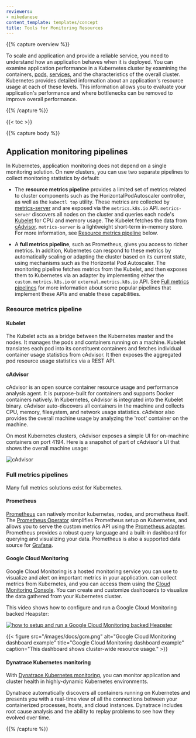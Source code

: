 ```yaml
---
reviewers:
- mikedanese
content_template: templates/concept
title: Tools for Monitoring Resources
---
```


{{% capture overview %}}

To scale and application and provide a reliable service, you need to
understand how an application behaves when it is deployed. You can examine
application performance in a Kubernetes cluster by examining the containers,
[pods](/docs/user-guide/pods), [services](/docs/user-guide/services), and
the characteristics of the overall cluster. Kubernetes provides detailed
information about an application's resource usage at each of these levels.
This information allows you to evaluate your application's performance and
where bottlenecks can be removed to improve overall performance.

{{% /capture %}}

{{< toc >}}

{{% capture body %}}
## Application monitoring pipelines

In Kubernetes, application monitoring does not depend on a single monitoring
solution. On new clusters, you can use two separate pipelines to collect
monitoring statistics by default:

- The **resource metrics pipeline** provides a limited set of metrics related
  to cluster components such as the HorizontalPodAutoscaler controller, as well
  as the `kubectl top` utility. These metrics are collected by
  [metrics-server](https://github.com/kubernetes-incubator/metrics-server)
  and are exposed via the `metrics.k8s.io` API. `metrics-server` discovers
  all nodes on the cluster and queries each node's [Kubelet](/docs/admin/kubelet)
  for CPU and memory usage. The Kubelet fetches the data from
  [cAdvisor](https://github.com/google/cadvisor). `metrics-server` is a
  lightweight short-term in-memory store. For more information, see
  [Resource metrics pipeline](#resource-metrics-pipeline) below.
  
- A **full metrics pipeline**, such as Prometheus, gives you access to richer
  metrics. In addition, Kubernetes can respond to these metrics by automatically
  scaling or adapting the cluster based on its current state, using mechanisms
  such as the Horizontal Pod Autoscaler. The monitoring pipeline fetches
  metrics from the Kubelet, and then exposes them to Kubernetes via an adapter
  by implementing either the `custom.metrics.k8s.io` or
  `external.metrics.k8s.io` API. See
  [Full metrics pipelines](#full-metrics-pipelines) for more information about
  some popular pipelines that implement these APIs and enable these
  capabilities.

### Resource metrics pipeline

#### Kubelet

The Kubelet acts as a bridge between the Kubernetes master and the nodes. It manages the pods and containers running on a machine. Kubelet translates each pod into its constituent containers and fetches individual container usage statistics from cAdvisor. It then exposes the aggregated pod resource usage statistics via a REST API.

#### cAdvisor

cAdvisor is an open source container resource usage and performance analysis agent. It is purpose-built for containers and supports Docker containers natively. In Kubernetes, cAdvisor is integrated into the Kubelet binary. cAdvisor auto-discovers all containers in the machine and collects CPU, memory, filesystem, and network usage statistics. cAdvisor also provides the overall machine usage by analyzing the 'root' container on the machine.

On most Kubernetes clusters, cAdvisor exposes a simple UI for on-machine containers on port 4194. Here is a snapshot of part of cAdvisor's UI that shows the overall machine usage:

![cAdvisor](/images/docs/cadvisor.png)

### Full metrics pipelines

Many full metrics solutions exist for Kubernetes.

#### Prometheus

[Prometheus](https://prometheus.io) can natively monitor kubernetes, nodes, and prometheus itself.
The [Prometheus Operator](https://coreos.com/operators/prometheus/docs/latest/)
simplifies Prometheus setup on Kubernetes, and allows you to serve the
custom metrics API using the
[Prometheus adapter](https://github.com/directxman12/k8s-prometheus-adapter).
Prometheus provides a robust query language and a built-in dashboard for
querying and visualizing your data. Prometheus is also a supported
data source for [Grafana](https://prometheus.io/docs/visualization/grafana/).

#### Google Cloud Monitoring

Google Cloud Monitoring is a hosted monitoring service you can use to
visualize and alert on important metrics in your application. can collect
metrics from Kubernetes, and you can access them
using the [Cloud Monitoring Console](https://app.google.stackdriver.com/).
You can create and customize dashboards to visualize the data gathered
from your Kubernetes cluster.

This video shows how to configure and run a Google Cloud Monitoring backed Heapster:

[![how to setup and run a Google Cloud Monitoring backed Heapster](http://img.youtube.com/vi/xSMNR2fcoLs/0.jpg)](http://www.youtube.com/watch?v=xSMNR2fcoLs)


{{< figure src="/images/docs/gcm.png" alt="Google Cloud Monitoring dashboard example" title="Google Cloud Monitoring dashboard example" caption="This dashboard shows cluster-wide resource usage." >}}

#### Dynatrace Kubernetes monitoring

With [Dynatrace Kubernetes monitoring](https://www.dynatrace.com/technologies/cloud-and-microservices/kubernetes-monitoring/), you can monitor application and cluster health in highly-dynamic Kubernetes environments. 

Dynatrace automatically discovers all containers running on Kubernetes and presents you with a real-time view of all the connections between your containerized processes, hosts, and cloud instances. Dynatrace includes root cause analysis and the ability to replay problems to see how they evolved over time.

{{% /capture %}}
